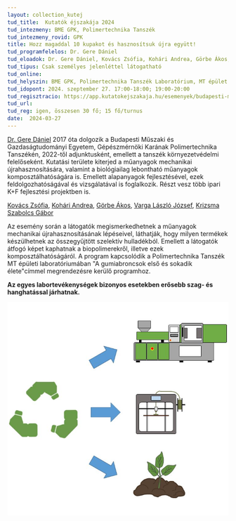 ```yaml
---
layout: collection_kutej
tud_title:  Kutatók éjszakája 2024
tud_intezmeny: BME GPK, Polimertechnika Tanszék
tud_intezmeny_rovid: GPK
title: Hozz magaddal 10 kupakot és hasznosítsuk újra együtt!
tud_programfelelos: Dr. Gere Dániel
tud_eloadok: Dr. Gere Dániel, Kovács Zsófia, Kohári Andrea, Görbe Ákos, Varga László József, Krizsma Szabolcs Gábor
tud_tipus: Csak személyes jelenléttel látogatható
tud_online: 
tud_helyszin: BME GPK, Polimertechnika Tanszék Laboratórium, MT épület Bertalan L. utca felőli bejárat
tud_idopont: 2024. szeptember 27. 17:00-18:00; 19:00-20:00
tud_regisztracio: https://app.kutatokejszakaja.hu/esemenyek/budapesti-muszaki-es-gazdasagtudomanyi-egyetem-bme/hozz-magaddal-10-kupakot-es-hasznositsuk-ujra-egyutt
tud_url: 
tud_reg: igen, összesen 30 fő; 15 fő/turnus
date:  2024-03-27
---
```


[Dr. Gere Dániel](http://www.pt.bme.hu/munkatarsadatlap.php?id=kb45kox2hu4xxz4jn8u627pwn3ok78975d9exw6c&l=m) 
2017 óta dolgozik a Budapesti Műszaki és Gazdaságtudományi Egyetem, Gépészmérnöki Karának Polimertechnika Tanszékén, 2022-től adjunktusként, emellett a tanszék környezetvédelmi felelőseként. 
Kutatási területe kiterjed a műanyagok mechanikai újrahasznosítására, valamint a biológiailag lebontható műanyagok komposztálhatóságára is. Emellett alapanyagok fejlesztésével, 
ezek feldolgozhatóságával és vizsgálatával is foglalkozik. Részt vesz több ipari K+F fejlesztési projektben is.

[Kovács Zsófia](http://www.pt.bme.hu/munkatarsadatlap.php?id=ek4b3z8s865j5u2c45A79qo25wm5z8Ag4A2jcubz&l=m),
[Kohári Andrea](http://www.pt.bme.hu/munkatarsadatlap.php?id=72s794mv2u2s4334p785un64x2xk2g6j2fhum2h5&l=m),
[Görbe Ákos](http://www.pt.bme.hu/munkatarsadatlap.php?id=8z5tj52s7Bt2cB6k55c737672ybk829774gc2rd9&l=m),
[Varga László József](http://www.pt.bme.hu/munkatarsadatlap.php?id=9t28uf5cvB26vv649pg8dgu327494ex4mxdp6v9u&l=m),
[Krizsma Szabolcs Gábor](https://pt.bme.hu/munkatarsadatlap.php?id=9e5sA7h66h6f7rwbn2bwB97u4jq543894f6mm893&l=m)


Az esemény során a látogatók megismerkedhetnek a műanyagok mechanikai újrahasznosításának lépéseivel, láthatják, hogy milyen termékek készülhetnek az összegyűjtött szelektív hulladékból. Emellett a látogatók átfogó képet kaphatnak a biopolimerekről, illetve ezek komposztálhatóságáról.  A program kapcsolódik a Polimertechnika Tanszék MT épületi laboratóriumában "A gumiabroncsok első és sokadik élete"címmel megrendezésre kerülő programhoz.

**Az egyes labortevékenységek bizonyos esetekben erősebb szag- és hanghatással járhatnak.**

![Hozz magaddal 10 kupakot és hasznosítsuk újra együtt!](../2023/images/hozz-magaddal-10-kupakot-es-hasznositsuk-ujra-egyutt.jpg)
